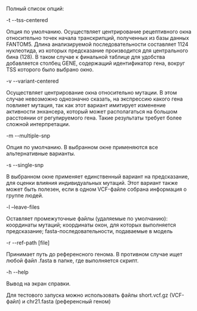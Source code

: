 Полный список опций:

-t --tss-centered

Опция по умолчанию. Осуществляет центрирование рецептивного окна относительно точек начала транскрипций, полученных из базы данных FANTOM5. Длина анализируемой последовательности составляет 1124 нуклеотида, из которых предсказание производится для центрального бина (128). В таком случае к финальной таблице для удобства добавляется столбец GENE, содержащий идентификатор гена, вокруг TSS которого было выбрано окно.

-v --variant-centered

Осуществляет центрирование окна относительно мутации. В этом случае невозможно однозначно сказать, на экспрессию какого гена повлияет мутация, так как этот вариант имитирует изменение активности энхансера, который может располагаться на большом расстоянии от регулируемого гена. Такие результаты требует более сложной интерпретации.

-m --multiple-snp

Опция по умолчанию. В выбранном окне применяются все альтернативные варианты.

-s --single-snp 

В выбранном окне применяет единственный вариант на предсказание, для оценки влияния индивидуальных мутаций. Этот вариант также может быть полезен, если в одном VCF-файле собрана информация о группе людей.
 
-l –leave-files

Оставляет промежуточные файлы (удаляемые по умолчанию): координаты мутаций; координаты окон, для которых выполняется предсказание; fasta-последовательности, подаваемые в модель

-r --ref-path [file]

Принимает путь до референсного генома. В противном случае ищет любой файл .fasta в папке, где выполняется скрипт.

-h --help

Вывод на экран справки.


Для тестового запуска можно использовать файлы short.vcf.gz (VCF-файл) и chr21.fasta (референсный геном)
